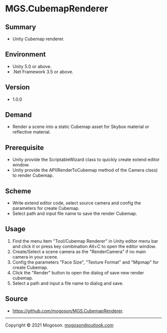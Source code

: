 ﻿# MGS.CubemapRenderer

## Summary
- Unity Cubemap renderer.

## Environment

- Unity 5.0 or above.
- .Net Framework 3.5 or above.

## Version

- 1.0.0

## Demand

- Render a scene into a static Cubemap asset for Skybox material or reflective material.

## Prerequisite
- Unity provide the ScriptableWizard class to quickly create extend editor window.
- Unity provide the API(RenderToCubemap method of the Camera class) to render Cubemap.

## Scheme
- Write extend editor code, select source camera and config the parameters for create Cubemap.
- Select path and input file name to save the render Cubemap.

## Usage
1. Find the menu item "Tool/Cubemap Renderer" in Unity editor menu bar and click it or press key combination Alt+C to open the editor window.
1. Create/Select a scene camera as the "RenderCamera" if no main camera in your scene.
1. Config the parameters "Face Size", "Texture Format" and "Mipmap" for create Cubemap.
1. Click the "Render" button to open the dialog of save new render cubemap.
1. Select a path and input a file name to dialog and save.

## Source
- https://github.com/mogoson/MGS.CubemapRenderer.

------

Copyright © 2021 Mogoson.	mogoson@outlook.com